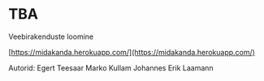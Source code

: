 # TBA
Veebirakenduste loomine

[https://midakanda.herokuapp.com/](https://midakanda.herokuapp.com/)


Autorid:
Egert Teesaar
Marko Kullam
Johannes Erik Laamann
